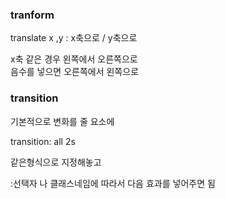 ### tranform

translate x ,y : x축으로 / y축으로

x축 같은 경우 왼쪽에서 오른쪽으로  
음수를 넣으면 오른쪽에서 왼쪽으로

### transition

기본적으로 변화를 줄 요소에

transition: all 2s

같은형식으로 지정해놓고

:선택자 나 클래스네임에 따라서 다음 효과를 넣어주면 됨

